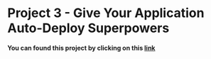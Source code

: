 # Project 3 - Give Your Application Auto-Deploy Superpowers

**You can found this project by clicking on this [link](https://github.com/Peter2220/Project3)**
